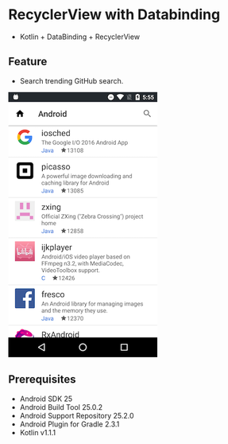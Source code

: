 # RecyclerView with Databinding
* Kotlin + DataBinding + RecyclerView

## Feature
* Search trending GitHub search.  

![screenshot](docs/screenshot.png)

## Prerequisites
* Android SDK 25
* Android Build Tool 25.0.2
* Android Support Repository 25.2.0
* Android Plugin for Gradle 2.3.1
* Kotlin v1.1.1
